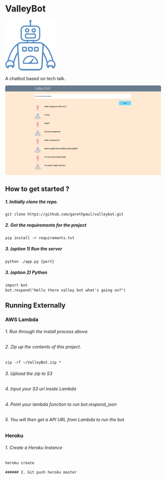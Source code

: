 # ValleyBot
<img src="screenshots/logo.png" />

A chatbot based on tech talk.

<img src="screenshots/screenshot01.png" style="width:500px; border-radius:4px" />

## How to get started ?

 #####  1.  Initially clone the repo.

```
git clone https://github.com/garethpaul/valleybot.git
```

 #####  2.  Get the requirements for the project

```
pip install -r requirements.txt
```

 #####  3. (option 1)  Run the server

```
python ./app.py {port}
```

 #####  3. (option 2)  Python

 ```
import bot
bot.respond("Hello there valley bot what's going on?")
 ```

## Running Externally

### AWS Lambda

 ###### 1. Run through the install process above.
 ###### 2. Zip up the contents of this project.

```
zip -rf ~/ValleyBot.zip *
```

 ###### 3. Upload the zip to S3
 ###### 4. Input your S3 url inside Lambda
 ###### 4. Point your lambda function to run bot.respond_json
 ###### 5. You will then get a API URL from Lambda to run the bot.


 ### Heroku

   ###### 1. Create a Heroku Instance

 ```
 heroku create

 ```
    ###### 2. Git push heroku master
